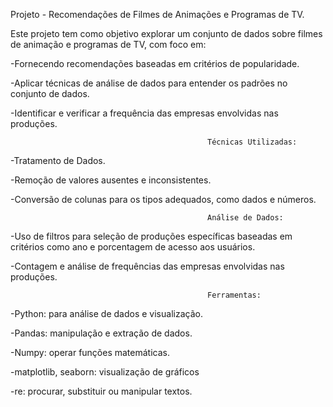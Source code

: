 Projeto - Recomendações de Filmes de Animações e Programas de TV.

Este projeto tem como objetivo explorar um conjunto de dados sobre filmes de animação e programas de TV, com foco em:

-Fornecendo recomendações baseadas em critérios de popularidade.

-Aplicar técnicas de análise de dados para entender os padrões no conjunto de dados.

-Identificar e verificar a frequência das empresas envolvidas nas produções.


                                                Técnicas Utilizadas:
                                                    
-Tratamento de Dados.

-Remoção de valores ausentes e inconsistentes.

-Conversão de colunas para os tipos adequados, como dados e números.


                                                Análise de Dados:
                                                  
-Uso de filtros para seleção de produções específicas baseadas em critérios como ano e porcentagem de acesso aos usuários.

-Contagem e análise de frequências das empresas envolvidas nas produções.


                                                Ferramentas:
                                                
-Python: para análise de dados e visualização.

-Pandas: manipulação e extração de dados.

-Numpy: operar funções matemáticas.

-matplotlib, seaborn: visualização de gráficos

-re: procurar, substituir ou manipular textos.
